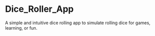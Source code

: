 # Dice_Roller_App
A simple and intuitive dice rolling app to simulate rolling dice for games, learning, or fun.
